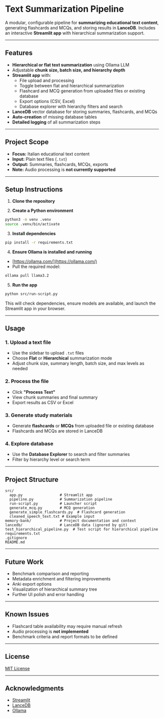 # Text Summarization Pipeline

A modular, configurable pipeline for **summarizing educational text content**, generating flashcards and MCQs, and storing results in **LanceDB**. Includes an interactive **Streamlit app** with hierarchical summarization support.

---

## Features

- **Hierarchical or flat text summarization** using Ollama LLM
- Adjustable **chunk size, batch size, and hierarchy depth**
- **Streamlit app** with:
  - File upload and processing
  - Toggle between flat and hierarchical summarization
  - Flashcard and MCQ generation from uploaded files or existing database
  - Export options (CSV, Excel)
  - Database explorer with hierarchy filters and search
- **LanceDB** vector database for storing summaries, flashcards, and MCQs
- **Auto-creation** of missing database tables
- **Detailed logging** of all summarization steps

---

## Project Scope

- **Focus:** Italian educational text content
- **Input:** Plain text files (`.txt`)
- **Output:** Summaries, flashcards, MCQs, exports
- **Note:** Audio processing is **not currently supported**

---

## Setup Instructions

1. **Clone the repository**

2. **Create a Python environment**

```bash
python3 -m venv .venv
source .venv/bin/activate
```

3. **Install dependencies**

```bash
pip install -r requirements.txt
```

4. **Ensure Ollama is installed and running**

- [https://ollama.com/](https://ollama.com/)
- Pull the required model:

```bash
ollama pull llama3.2
```

5. **Run the app**

```bash
python src/run-script.py
```

This will check dependencies, ensure models are available, and launch the Streamlit app in your browser.

---

## Usage

### **1. Upload a text file**

- Use the sidebar to upload `.txt` files
- Choose **Flat** or **Hierarchical** summarization mode
- Adjust chunk size, summary length, batch size, and max levels as needed

### **2. Process the file**

- Click **"Process Text"**
- View chunk summaries and final summary
- Export results as CSV or Excel

### **3. Generate study materials**

- Generate **flashcards** or **MCQs** from uploaded file or existing database
- Flashcards and MCQs are stored in LanceDB

### **4. Explore database**

- Use the **Database Explorer** to search and filter summaries
- Filter by hierarchy level or search term

---

## Project Structure

```
src/
  app.py                 # Streamlit app
  pipeline.py            # Summarization pipeline
  run-script.py          # Launcher script
  generate_mcq.py        # MCQ generation
  generate_simple_flashcards.py  # Flashcard generation
  cleaned_speech_text.txt # Example input
memory-bank/             # Project documentation and context
lancedb/                 # LanceDB data (ignored by git)
test_hierarchical_pipeline.py  # Test script for hierarchical pipeline
requirements.txt
.gitignore
README.md
```

---

## Future Work

- Benchmark comparison and reporting
- Metadata enrichment and filtering improvements
- Anki export options
- Visualization of hierarchical summary tree
- Further UI polish and error handling

---

## Known Issues

- Flashcard table availability may require manual refresh
- Audio processing is **not implemented**
- Benchmark criteria and report formats to be defined

---

## License

[MIT License](LICENSE)

---

## Acknowledgments

- [Streamlit](https://streamlit.io/)
- [LanceDB](https://lancedb.com/)
- [Ollama](https://ollama.com/)
